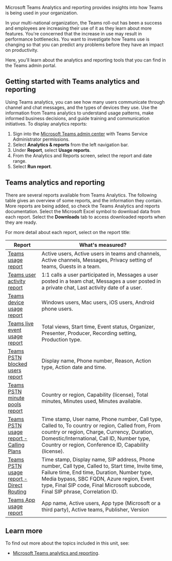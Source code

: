 Microsoft Teams Analytics and reporting provides insights into how Teams is being used in your organization.

In your multi-national organization, the Teams roll-out has been a success and employees are increasing their use of it as they learn about more features. You're concerned that the increase in use may result in performance bottlenecks. You want to investigate how Teams use is changing so that you can predict any problems before they have an impact on productivity.

Here, you'll learn about the analytics and reporting tools that you can find in the Teams admin portal.

## Getting started with Teams analytics and reporting

Using Teams analytics, you can see how many users communicate through channel and chat messages, and the types of devices they use. Use the information from Teams analytics to understand usage patterns, make informed business decisions, and guide training and communication initiatives.
To display analytics reports:

1. Sign into the [Microsoft Teams admin center](https://admin.teams.microsoft.com) with Teams Service Administrator permissions.
1. Select **Analytics & reports** from the left navigation bar.
1. Under **Report**, select **Usage reports**.
1. From the Analytics and Reports screen, select the report and date range.
1. Select **Run report**.

## Teams analytics and reporting  

There are several reports available from Teams Analytics. The following table gives an overview of some reports, and the information they contain. More reports are being added, so check the Teams Analytics and reports documentation. Select the Microsoft Excel symbol to download data from each report. Select the **Downloads** tab to access downloaded reports when they are ready.

For more detail about each report, select on the report title:

| **Report**                                                   | **What's measured?**                                         |
| ------------------------------------------------------------ | ------------------------------------------------------------ |
| [Teams   usage report](/microsoftteams/teams-analytics-and-reports/teams-usage-report) | Active users, Active users in teams and channels, Active   channels, Messages, Privacy setting of teams, Guests in a team. |
| [Teams   user activity report](/microsoftteams/teams-analytics-and-reports/user-activity-report) | 1:1 calls a user participated in, Messages a user posted   in a team chat, Messages a user posted in a private chat, Last activity date   of a user. |
| [Teams   device usage report](/microsoftteams/teams-analytics-and-reports/device-usage-report) | Windows users, Mac users, iOS users, Android phone users.    |
| [Teams   live event usage report](/microsoftteams/teams-analytics-and-reports/teams-live-event-usage-report) | Total views, Start time, Event status, Organizer,   Presenter, Producer, Recording setting, Production type. |
| [Teams   PSTN blocked users report](/microsoftteams/teams-analytics-and-reports/pstn-blocked-users-report) | Display name, Phone number, Reason, Action type, Action   date and time. |
| [Teams   PSTN minute pools report](/microsoftteams/teams-analytics-and-reports/pstn-minute-pools-report) | Country or region, Capability (license), Total minutes,   Minutes used, Minutes available. |
| [Teams   PSTN usage report - Calling Plans](/microsoftteams/teams-analytics-and-reports/pstn-usage-report#calling-plans) | Time stamp, User name, Phone number, Call type, Called to,   To country or region, Called from, From country or region, Charge, Currency,   Duration, Domestic/International, Call ID, Number type, Country or region,   Conference ID, Capability (license). |
| [Teams   PSTN usage report - Direct Routing](/microsoftteams/teams-analytics-and-reports/pstn-usage-report#direct-routing) | Time stamp, Display name, SIP address, Phone number, Call   type, Called to, Start time, Invite time, Failure time, End time, Duration,   Number type, Media bypass, SBC FQDN, Azure region, Event type, Final SIP   code, Final Microsoft subcode, Final SIP phrase, Correlation ID. |
| [Teams   App usage report](/microsoftteams/teams-analytics-and-reports/app-usage-report) | App   name, Active users, App type (Microsoft or a third party), Active teams,   Publisher, Version |

## Learn more

To find out more about the topics included in this unit, see:

- [Microsoft Teams analytics and reporting](/microsoftteams/teams-analytics-and-reports/teams-reporting-reference).
